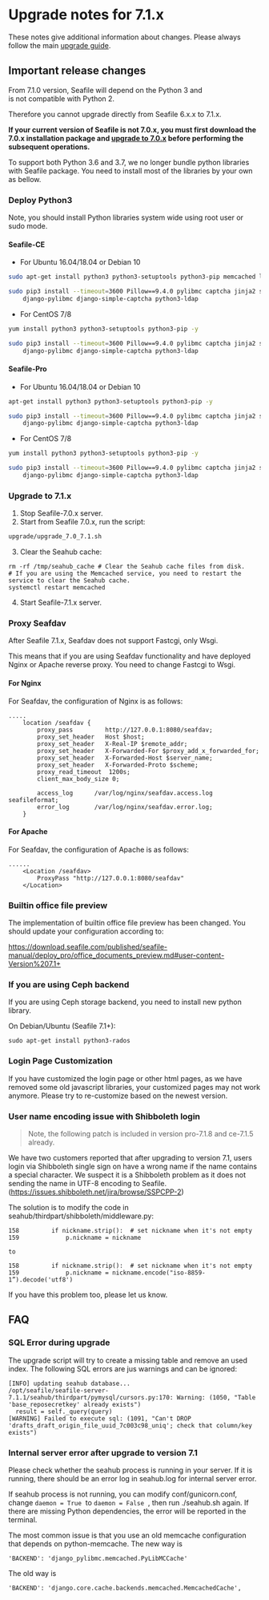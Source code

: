 # Upgrade notes for 7.1.x

These notes give additional information about changes.
Please always follow the main [upgrade guide](./upgrade.md).

## Important release changes

From 7.1.0 version, Seafile will depend on the Python 3 and is not compatible with Python 2.

Therefore you cannot upgrade directly from Seafile 6.x.x to 7.1.x.

**If your current version of Seafile is not 7.0.x, you must first download the 7.0.x installation package and **[**upgrade to 7.0.x**](./upgrade_notes_for_7.0.x.md)** before performing the subsequent operations.**

To support both Python 3.6 and 3.7, we no longer bundle python libraries with Seafile package. You need to install most of the libraries by your own as bellow.

### Deploy Python3

Note, you should install Python libraries system wide using root user or sudo mode.

#### Seafile-CE

* For Ubuntu 16.04/18.04 or Debian 10

```sh
sudo apt-get install python3 python3-setuptools python3-pip memcached libmemcached-dev -y

sudo pip3 install --timeout=3600 Pillow==9.4.0 pylibmc captcha jinja2 sqlalchemy==1.3.8 \
    django-pylibmc django-simple-captcha python3-ldap

```

* For CentOS 7/8

```sh
yum install python3 python3-setuptools python3-pip -y

sudo pip3 install --timeout=3600 Pillow==9.4.0 pylibmc captcha jinja2 sqlalchemy==1.3.8 \
    django-pylibmc django-simple-captcha python3-ldap

```

#### Seafile-Pro

* For Ubuntu 16.04/18.04 or Debian 10

```sh
apt-get install python3 python3-setuptools python3-pip -y

sudo pip3 install --timeout=3600 Pillow==9.4.0 pylibmc captcha jinja2 sqlalchemy==1.3.8 \
    django-pylibmc django-simple-captcha python3-ldap

```

* For CentOS 7/8

```sh
yum install python3 python3-setuptools python3-pip -y

sudo pip3 install --timeout=3600 Pillow==9.4.0 pylibmc captcha jinja2 sqlalchemy==1.3.8 \
    django-pylibmc django-simple-captcha python3-ldap

```

### Upgrade to 7.1.x

1. Stop Seafile-7.0.x server.
2. Start from Seafile 7.0.x, run the script:

```sh
upgrade/upgrade_7.0_7.1.sh

```

3. Clear the Seahub cache:

```
rm -rf /tmp/seahub_cache # Clear the Seahub cache files from disk.
# If you are using the Memcached service, you need to restart the service to clear the Seahub cache.
systemctl restart memcached

```

4. Start Seafile-7.1.x server.

### Proxy Seafdav

After Seafile 7.1.x, Seafdav does not support Fastcgi, only Wsgi.

This means that if you are using Seafdav functionality and have deployed Nginx or Apache reverse proxy. You need to change Fastcgi to Wsgi.

#### For Nginx

For Seafdav, the configuration of Nginx is as follows:

```
.....
    location /seafdav {
        proxy_pass         http://127.0.0.1:8080/seafdav;
        proxy_set_header   Host $host;
        proxy_set_header   X-Real-IP $remote_addr;
        proxy_set_header   X-Forwarded-For $proxy_add_x_forwarded_for;
        proxy_set_header   X-Forwarded-Host $server_name;
        proxy_set_header   X-Forwarded-Proto $scheme;
        proxy_read_timeout  1200s;
        client_max_body_size 0;

        access_log      /var/log/nginx/seafdav.access.log seafileformat;
        error_log       /var/log/nginx/seafdav.error.log;
    }

```

#### For Apache

For Seafdav, the configuration of Apache is as follows:

```
......
    <Location /seafdav>
        ProxyPass "http://127.0.0.1:8080/seafdav"
    </Location>

```

### Builtin office file preview

The implementation of builtin office file preview has been changed. You should update your configuration according to:

<https://download.seafile.com/published/seafile-manual/deploy_pro/office_documents_preview.md#user-content-Version%207.1+>

### If you are using Ceph backend

If you are using Ceph storage backend, you need to install new python library.

On Debian/Ubuntu (Seafile 7.1+):

```
sudo apt-get install python3-rados

```

### Login Page Customization

If you have customized the login page or other html pages, as we have removed some old javascript libraries, your customized pages may not work anymore. Please try to re-customize based on the newest version.

### User name encoding issue with Shibboleth login

> Note, the following patch is included in version pro-7.1.8 and ce-7.1.5 already.

We have two customers reported that after upgrading to version 7.1, users login via Shibboleth single sign on have a wrong name if the name contains a special character. We suspect it is a Shibboleth problem as it does not sending the name in UTF-8 encoding to Seafile. (<https://issues.shibboleth.net/jira/browse/SSPCPP-2>)

The solution is to modify the code in seahub/thirdpart/shibboleth/middleware.py:

```
158         if nickname.strip():  # set nickname when it's not empty
159             p.nickname = nickname

to 

158         if nickname.strip():  # set nickname when it's not empty
159             p.nickname = nickname.encode("iso-8859-1”).decode('utf8')

```

If you have this problem too, please let us know.

## FAQ

### SQL Error during upgrade

The upgrade script will try to create a missing table and remove an used index. The following SQL errors are jus warnings and can be ignored:

```
[INFO] updating seahub database...
/opt/seafile/seafile-server-7.1.1/seahub/thirdpart/pymysql/cursors.py:170: Warning: (1050, "Table 'base_reposecretkey' already exists")
  result = self._query(query)
[WARNING] Failed to execute sql: (1091, "Can't DROP 'drafts_draft_origin_file_uuid_7c003c98_uniq'; check that column/key exists")

```

### Internal server error after upgrade to version 7.1

Please check whether the seahub process is running in your server. If it is running, there should be an error log in seahub.log for internal server error.

If seahub process is not running, you can modify conf/gunicorn.conf, change `daemon = True`  to `daemon = False`  , then run ./seahub.sh again. If there are missing Python dependencies, the error will be reported in the terminal.

The most common issue is that you use an old memcache configuration that depends on python-memcache. The new way is

```
'BACKEND': 'django_pylibmc.memcached.PyLibMCCache'

```

The old way is

```
'BACKEND': 'django.core.cache.backends.memcached.MemcachedCache',

```


